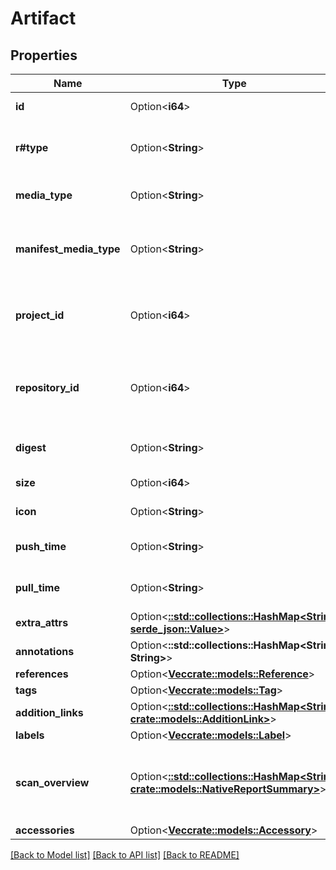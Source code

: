 # Artifact

## Properties

Name | Type | Description | Notes
------------ | ------------- | ------------- | -------------
**id** | Option<**i64**> | The ID of the artifact | [optional]
**r#type** | Option<**String**> | The type of the artifact, e.g. image, chart, etc | [optional]
**media_type** | Option<**String**> | The media type of the artifact | [optional]
**manifest_media_type** | Option<**String**> | The manifest media type of the artifact | [optional]
**project_id** | Option<**i64**> | The ID of the project that the artifact belongs to | [optional]
**repository_id** | Option<**i64**> | The ID of the repository that the artifact belongs to | [optional]
**digest** | Option<**String**> | The digest of the artifact | [optional]
**size** | Option<**i64**> | The size of the artifact | [optional]
**icon** | Option<**String**> | The digest of the icon | [optional]
**push_time** | Option<**String**> | The push time of the artifact | [optional]
**pull_time** | Option<**String**> | The latest pull time of the artifact | [optional]
**extra_attrs** | Option<[**::std::collections::HashMap<String, serde_json::Value>**](serde_json::Value.md)> |  | [optional]
**annotations** | Option<**::std::collections::HashMap<String, String>**> |  | [optional]
**references** | Option<[**Vec<crate::models::Reference>**](Reference.md)> |  | [optional]
**tags** | Option<[**Vec<crate::models::Tag>**](Tag.md)> |  | [optional]
**addition_links** | Option<[**::std::collections::HashMap<String, crate::models::AdditionLink>**](AdditionLink.md)> |  | [optional]
**labels** | Option<[**Vec<crate::models::Label>**](Label.md)> |  | [optional]
**scan_overview** | Option<[**::std::collections::HashMap<String, crate::models::NativeReportSummary>**](NativeReportSummary.md)> | The scan overview attached in the metadata of tag | [optional]
**accessories** | Option<[**Vec<crate::models::Accessory>**](Accessory.md)> |  | [optional]

[[Back to Model list]](../README.md#documentation-for-models) [[Back to API list]](../README.md#documentation-for-api-endpoints) [[Back to README]](../README.md)


